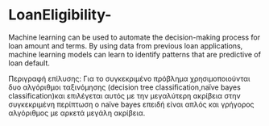 # LoanEligibility-
Machine learning can be used to automate the decision-making process for loan amount and terms. By using data from previous loan applications, machine learning models can learn to identify patterns that are predictive of loan default.

Περιγραφή επίλυσης: Για το συγκεκριμένο πρόβλημα χρησιμοποιούνται δυο αλγόριθμοι ταξινόμησης (decision tree classification,naïve bayes classification)και επιλέγεται αυτός με την μεγαλύτερη ακρίβεια στην συγκεκριμένη περίπτωση ο naïve bayes επειδή είναι απλός και γρήγορος αλγόριθμος με αρκετά μεγάλη ακρίβεια.
